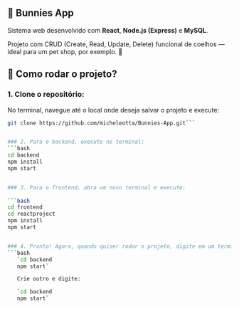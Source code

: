 ## 🐇 Bunnies App

Sistema web desenvolvido com **React**, **Node.js (Express)** e **MySQL**.

Projeto com CRUD (Create, Read, Update, Delete) funcional de coelhos — ideal para um pet shop, por exemplo. 🐰

## 💭 Como rodar o projeto? 

### 1. Clone o repositório:
No terminal, navegue até o local onde deseja salvar o projeto e execute:
```bash
git clone https://github.com/micheleotta/Bunnies-App.git```


### 2. Para o backend, execute no terminal:
```bash
cd backend
npm install
npm start


### 3. Para o frontend, abra um novo terminal e execute:
   
```bash
cd frontend
cd reactproject
npm install
npm start


### 4. Pronto! Agora, quando quiser rodar o projeto, digite em um terminal:
```bash
   `cd backend
   npm start`

   Crie outro e digite:

   `cd backend
   npm start`
